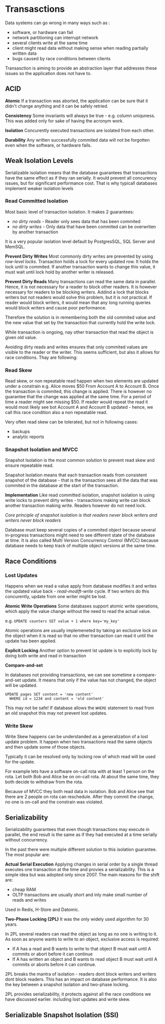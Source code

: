 # Transasctions
Data systems can go wrong in many ways such as :
- software, or hardware can fail
- network partitioning can interrupt network
- several clients write at the same time
- client might read data without making sense when reading partially written data
- bugs caused by race conditions between clients

Transasction is aiming to provide an abstraction layer that addresses these issues so the application does not have to.

## ACID
**Atomic**
If a transaction was aborted, the application can be sure that it didn't change anything and it can be safely retried.

**Consistency**
Some invariants will always be true - e.g. column uniquness. This was added only for sake of having the acronym work.

**Isolation**
Concurently executed transactions are isolated from each other.

**Durability**
Any written successfully commited data will not be forgotten even when the software, or hardware fails.

## Weak Isolation Levels
Serializable isolation means that the database guarantees that transactions have the same effect as if they ran serially. It would prevent all concurency issues, but for significant performance cost.
That is why typicall databases implement weaker isolation levels

### Read Committed Isolation
Most basic level of transaction isolation. It makes 2 guarantees:
- *no dirty reads* - Reader only sees data that has been commited
- *no dirty writes* - Only data that have been commited can be overwriten by another transaction

It is a very popular isolation level default by PostgresSQL, SQL Server and MemSQL.

**Prevent Dirty Writes**
Most commonly dirty writes are prevented by using *row-level locks*. Transaction holds a lock for every updated row. It holds the lock until is commited. If another transaction wants to change this value, it must wait until lock hold by another writer is released.

**Prevent Dirty Reads**
Many transactions can read the same data in parallel. Hence, it is not necessary for a reader to block other readers. It is however necessary for readers to be blocking writers. Addind a lock that blocks writers but not readers would solve this problem, but it is not practical.
If reader would block writers, it would mean that any long running queries would block writers and cause poor performance.

Therefore the solution is in remembering both the old commited value and the new value that set by the transaction that currently hold the write lock.

While transaction is ongoing, nay other transaction that read the object is given old value.

Avoiding dirty reads and writes ensures that only commited values are visible to the reader or the writer. This seems sufficient, but also it allows for race conditions. Thay are following:

### Read Skew
Read skew, or non repeatable read happen when two elements are updated under a constrain e.g. Alice moves $50 From Account A to Account B. Once the transaction is commited, this change is applied. There is however no guarantee that the change was applied at the same time. For a period of time a reader might see missing $50. If reader would repeat the read it would most likely see bot Account A and Account B updated - hence, we call this race condition also a non repeatable read.

Very often read skew can be tolerated, but not in following cases:
- backups
- analytic reports

### Snapshot Isolation and MVCC

Snapshot Isolation is the most common solution to prevent read skew and ensure repeatable read.

Snapshot Isolation means that each transaction reads from consistent snapshot of the database - that is the transaction sees all the data that was commited in the database at the start of the transaction. 

**Implementation**
Like read committed isolation, snapshot isolation is using write locks to prevent dirty writes - transactions making write can block another transaction making write. Readers however do not need lock.

*Core principle of snapshot isolation is that readers never block writers and writers never block readers*

Database must keep several copies of a commited object because several in-progress transactions might need to see different state of the database at time. It is also called Multi Version Concurrency Control (MVCC) because database needs to keep track of multiple object versions at the same time.

## Race Conditions

### Lost Updates
Happens when we read a value apply from database modifies it and writes  the updated value back  - *read-modift-write* cycle.
If two writers do this concurently, update from one writer might be lost. 

**Atomic Write Operations**
Some databases support atomic write operations, which apply the value change without the need to read the actual value.

e.g.
`UPDATE counters SET value + 1 where key='my_key'`

Atomic operations are usually implemeneted by taking an exclusive lock on the object when it is read so that no other transaction can read it until the update has been applied.

**Explicit Locking**
Another option to prevent lst update is to explicitly lock by doing both write and read in transaction

**Compare-and-set**

In databases not providing transactions, we can see sometime a compare-and-set update. It means that only if the value has not changed, the object will be updated.

```
UPDATE pages SET content = 'new content'
  WHERE id = 1234 and content = 'old content'
```

This may not be safe! If database allows the `WHERE` statement to read from an old snapshot this may not prevent lost updates.

### Write Skew
Write Skew happens can be understanded as a generalization of a lost update problem. 
It happen when two transactions read the same objects and then update some of those objects.

Typically it can be resolved only by locking row of which read will be used for the update.

For example lets have a software on-call rota with at least 1 person on the rota. Let both Bob and Alice be on on-call rota.
At about the same time, they both decide to withdraw from the rota.

Because of MVCC they both read data in isolation. Bob and Alice see that there are 2 people on rota can reschedule. After they commit the change, no one is on-call and the constrain was violated.


## Serializability
Serializability guarantees that even though transactions may execute in parallel, the end result is the same as if they had executed at a time serially without concurrency.

In the past there were multiple different solution to this isolation guarantee. The most popular are:

**Actual Serial Execution**
Applying changes in serial order by a single thread executes one transaction at the time and provies a serializability. This is a simple idea but was adopted only since 2007. The main reasons for the shift are:
- cheap RAM
- OLTP transactions are usually short and inly make small number of reads and writes

Used in Redis, H-Store and Datomic.

**Two-Phase Locking (2PL)**
It was the only widely used algorithm for 30 years.

In 2PL several readers can read the object as long as no one is writing to it. As soon as anyone wants to write to an object, exclusive access is required:

- if A has a read and B wants to write to that object B must wait until A commits or abort before it can continue
- If A has written an object and B wants to read object B must wait until A commits or aborts before it can continue.

2PL breaks the mantra of isolation - readers dont block writers and writers dont block readers. This has an impact on database performance. It is also the key between a snapshot isolation and two-phase locking.

2PL provides serializability, it protects against all the race conditions we have discussed earlier. including lost updates and write skew.

## Serializable Snapshot Isolation (SSI)
